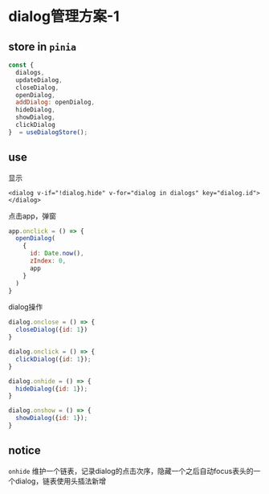 # dialog管理方案-1

## store in `pinia`
```javascript
const {
  dialogs,
  updateDialog,
  closeDialog,
  openDialog,
  addDialog: openDialog,
  hideDialog,
  showDialog,
  clickDialog
}  = useDialogStore();

```
## use

显示
```vue
<dialog v-if="!dialog.hide" v-for="dialog in dialogs" key="dialog.id"></dialog>
```
点击app，弹窗
```javascript
app.onclick = () => {
  openDialog(
    {
      id: Date.now(),
      zIndex: 0,
      app
    }
  )
}
```

dialog操作
```javascript
dialog.onclose = () => {
  closeDialog({id: 1})
}

dialog.onclick = () => {
  clickDialog({id: 1});
}

dialog.onhide = () => {
  hideDialog({id: 1});
}

dialog.onshow = () => {
  showDialog({id: 1});
}

```

## notice
`onhide`
维护一个链表，记录dialog的点击次序，隐藏一个之后自动focus表头的一个dialog，链表使用头插法新增